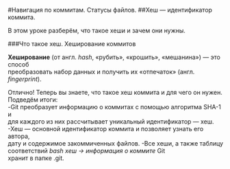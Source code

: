 #Навигация по коммитам. Статусы файлов.
##Хеш — идентификатор коммита.


В этом уроке разберём, что такое хеши и зачем они нужны.


###Что такое хеш. Хеширование коммитов


**Хеширование** (от англ. *hash*, «рубить», «крошить», «мешанина») — это способ<br>
преобразовать набор данных и получить их «отпечаток» (англ. *fingerprint*).


Отлично! Теперь вы знаете, что такое хеш коммита и для чего он нужен. Подведём итоги:<br>
-Git преобразует информацию о коммитах с помощью алгоритма SHA-1 и <br>
для каждого из них рассчитывает уникальный идентификатор — хеш.
-Хеш — основной идентификатор коммита и позволяет узнать его автора,<br>
дату и содержимое закоммиченных файлов.
-Все хеши, а также таблицу соответствий *bash хеш → информация о коммите* Git<br>
хранит в папке .git.

